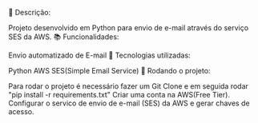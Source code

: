 📝 Descrição:

Projeto desenvolvido em Python para envio de e-mail através do serviço SES da AWS.
📚 Funcionalidades:

Envio automatizado de E-mail
🔧 Tecnologias utilizadas:

Python
AWS SES(Simple Email Service)
🚀 Rodando o projeto:

Para rodar o projeto é necessário fazer um Git Clone e em seguida rodar "pip install -r requirements.txt"
Criar uma conta na AWS(Free Tier).
Configurar o servico de envio de e-mail (SES) da AWS e gerar chaves de acesso.
